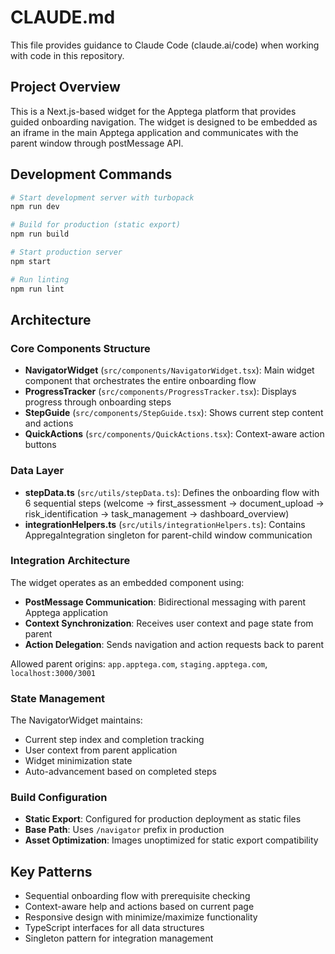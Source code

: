 # CLAUDE.md

This file provides guidance to Claude Code (claude.ai/code) when working with code in this repository.

## Project Overview

This is a Next.js-based widget for the Apptega platform that provides guided onboarding navigation. The widget is designed to be embedded as an iframe in the main Apptega application and communicates with the parent window through postMessage API.

## Development Commands

```bash
# Start development server with turbopack
npm run dev

# Build for production (static export)
npm run build

# Start production server
npm start

# Run linting
npm run lint
```

## Architecture

### Core Components Structure

- **NavigatorWidget** (`src/components/NavigatorWidget.tsx`): Main widget component that orchestrates the entire onboarding flow
- **ProgressTracker** (`src/components/ProgressTracker.tsx`): Displays progress through onboarding steps
- **StepGuide** (`src/components/StepGuide.tsx`): Shows current step content and actions
- **QuickActions** (`src/components/QuickActions.tsx`): Context-aware action buttons

### Data Layer

- **stepData.ts** (`src/utils/stepData.ts`): Defines the onboarding flow with 6 sequential steps (welcome → first_assessment → document_upload → risk_identification → task_management → dashboard_overview)
- **integrationHelpers.ts** (`src/utils/integrationHelpers.ts`): Contains AppregaIntegration singleton for parent-child window communication

### Integration Architecture

The widget operates as an embedded component using:
- **PostMessage Communication**: Bidirectional messaging with parent Apptega application
- **Context Synchronization**: Receives user context and page state from parent
- **Action Delegation**: Sends navigation and action requests back to parent

Allowed parent origins: `app.apptega.com`, `staging.apptega.com`, `localhost:3000/3001`

### State Management

The NavigatorWidget maintains:
- Current step index and completion tracking
- User context from parent application
- Widget minimization state
- Auto-advancement based on completed steps

### Build Configuration

- **Static Export**: Configured for production deployment as static files
- **Base Path**: Uses `/navigator` prefix in production
- **Asset Optimization**: Images unoptimized for static export compatibility

## Key Patterns

- Sequential onboarding flow with prerequisite checking
- Context-aware help and actions based on current page
- Responsive design with minimize/maximize functionality
- TypeScript interfaces for all data structures
- Singleton pattern for integration management